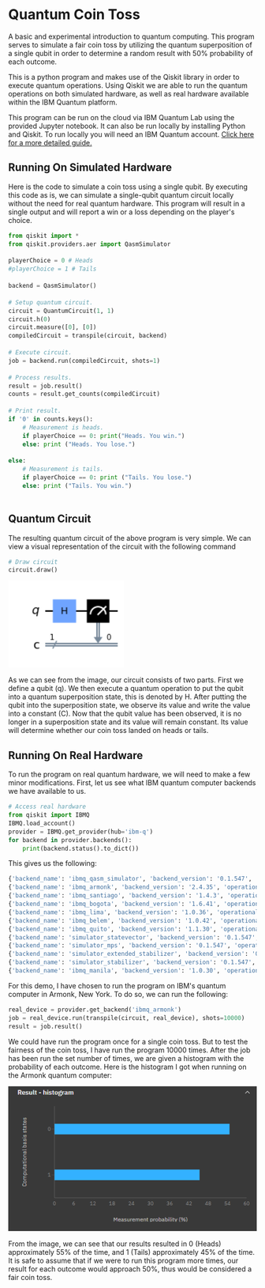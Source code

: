 # Quantum Coin Toss

<p>A basic and experimental introduction to quantum computing. This program serves to simulate a fair coin toss by utilizing the quantum superposition of a single qubit in order to determine a random result with 50% probability of each outcome.</p>

<p>This is a python program and makes use of the Qiskit library in order to execute quantum operations. Using Qiskit we are able to run the quantum operations on both simulated hardware, as well as real hardware available within the IBM Quantum platform.</p>

<p>This program can be run on the cloud via IBM Quantum Lab using the provided Jupyter notebook. It can also be run locally by installing Python and Qiskit. To run locally you will need an IBM Quantum account. <a href="https://qiskit.org/documentation/getting_started.html">Click here for a more detailed guide.</a></p>

## Running On Simulated Hardware
Here is the code to simulate a coin toss using a single qubit. By executing this code as is, we can simulate a single-qubit quantum circuit locally without the need for real quantum hardware. This program will result in a single output and will report a win or a loss depending on the player's choice.
```python
from qiskit import *
from qiskit.providers.aer import QasmSimulator

playerChoice = 0 # Heads
#playerChoice = 1 # Tails

backend = QasmSimulator()

# Setup quantum circuit.
circuit = QuantumCircuit(1, 1)
circuit.h(0)
circuit.measure([0], [0])
compiledCircuit = transpile(circuit, backend)

# Execute circuit.
job = backend.run(compiledCircuit, shots=1)

# Process results.
result = job.result()
counts = result.get_counts(compiledCircuit)

# Print result.
if '0' in counts.keys():
    # Measurement is heads.
    if playerChoice == 0: print("Heads. You win.")
    else: print ("Heads. You lose.")

else:
    # Measurement is tails.
    if playerChoice == 0: print ("Tails. You lose.")
    else: print ("Tails. You win.")
 
```
## Quantum Circuit
The resulting quantum circuit of the above program is very simple. We can view a visual representation of the circuit with the following command
```Python
# Draw circuit
circuit.draw()
```

![QuantumCircuit](Images/QuantumCoinTossCircuit.PNG)

As we can see from the image, our circuit consists of two parts. First we define a qubit (q). We then execute a quantum operation to put the qubit into a quantum superposition state, this is denoted by H. After putting the qubit into the superposition state, we observe its value and write the value into a constant (C). Now that the qubit value has been observed, it is no longer in a superposition state and its value will remain constant. Its value will determine whether our coin toss landed on heads or tails.

## Running On Real Hardware
To run the program on real quantum hardware, we will need to make a few minor modifications. First, let us see what IBM quantum computer backends we have available to us.

```Python
# Access real hardware
from qiskit import IBMQ
IBMQ.load_account()
provider = IBMQ.get_provider(hub='ibm-q')
for backend in provider.backends():
    print(backend.status().to_dict())
```

This gives us the following:

```Python
{'backend_name': 'ibmq_qasm_simulator', 'backend_version': '0.1.547', 'operational': True, 'pending_jobs': 7, 'status_msg': 'active'}
{'backend_name': 'ibmq_armonk', 'backend_version': '2.4.35', 'operational': True, 'pending_jobs': 49, 'status_msg': 'active'}
{'backend_name': 'ibmq_santiago', 'backend_version': '1.4.3', 'operational': True, 'pending_jobs': 248, 'status_msg': 'active'}
{'backend_name': 'ibmq_bogota', 'backend_version': '1.6.41', 'operational': True, 'pending_jobs': 272, 'status_msg': 'active'}
{'backend_name': 'ibmq_lima', 'backend_version': '1.0.36', 'operational': True, 'pending_jobs': 261, 'status_msg': 'active'}
{'backend_name': 'ibmq_belem', 'backend_version': '1.0.42', 'operational': True, 'pending_jobs': 217, 'status_msg': 'internal'}
{'backend_name': 'ibmq_quito', 'backend_version': '1.1.30', 'operational': True, 'pending_jobs': 202, 'status_msg': 'active'}
{'backend_name': 'simulator_statevector', 'backend_version': '0.1.547', 'operational': True, 'pending_jobs': 7, 'status_msg': 'active'}
{'backend_name': 'simulator_mps', 'backend_version': '0.1.547', 'operational': True, 'pending_jobs': 7, 'status_msg': 'active'}
{'backend_name': 'simulator_extended_stabilizer', 'backend_version': '0.1.547', 'operational': True, 'pending_jobs': 7, 'status_msg': 'active'}
{'backend_name': 'simulator_stabilizer', 'backend_version': '0.1.547', 'operational': True, 'pending_jobs': 8, 'status_msg': 'active'}
{'backend_name': 'ibmq_manila', 'backend_version': '1.0.30', 'operational': True, 'pending_jobs': 175, 'status_msg': 'active'}
```
For this demo, I have chosen to run the program on IBM's quantum computer in Armonk, New York. To do so, we can run the following:

```Python
real_device = provider.get_backend('ibmq_armonk')
job = real_device.run(transpile(circuit, real_device), shots=10000)
result = job.result()
```

We could have run the program once for a single coin toss. But to test the fairness of the coin toss, I have run the program 10000 times. After the job has been run the set number of times, we are given a histogram with the probability of each outcome. Here is the histogram I got when running on the Armonk quantum computer:

![QuantumCoinTossResult](Images/QuantumCoinTossResult.PNG)

From the image, we can see that our results resulted in 0 (Heads) approximately 55% of the time, and 1 (Tails) approximately 45% of the time. It is safe to assume that if we were to run this program more times, our result for each outcome would approach 50%, thus would be considered a fair coin toss. 
